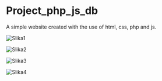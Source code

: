 # Project_php_js_db
A simple website created with the use of html, css, php and js.

![Slika1](https://github.com/0ls00/Project_php_js_db/assets/114077183/1214860d-2084-48eb-a2db-52bb94b62eb3)

![Slika2](https://github.com/0ls00/Project_php_js_db/assets/114077183/e4432b29-8102-40ab-8fe5-50549c31d62b)

![Slika3](https://github.com/0ls00/Project_php_js_db/assets/114077183/c6eb8090-064e-44e5-84b7-4cccc79353b4)

![Slika4](https://github.com/0ls00/Project_php_js_db/assets/114077183/408805c7-a3a0-47a0-8a42-e9818c0c83b3)
